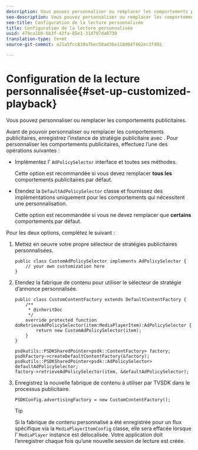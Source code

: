 ```yaml
---
description: Vous pouvez personnaliser ou remplacer les comportements publicitaires.
seo-description: Vous pouvez personnaliser ou remplacer les comportements publicitaires.
seo-title: Configuration de la lecture personnalisée
title: Configuration de la lecture personnalisée
uuid: 479ca1b0-6b3f-42fa-85e1-31d707da8730
translation-type: tm+mt
source-git-commit: a21a5fcc819a7bec58ad36e118d04f462ec3fd92

---
```



# Configuration de la lecture personnalisée{#set-up-customized-playback}

Vous pouvez personnaliser ou remplacer les comportements publicitaires.

Avant de pouvoir personnaliser ou remplacer les comportements publicitaires, enregistrez l’instance de stratégie publicitaire avec .
Pour personnaliser les comportements publicitaires, effectuez l’une des opérations suivantes :

* Implémentez l’ `AdPolicySelector` interface et toutes ses méthodes.

   Cette option est recommandée si vous devez remplacer **tous les** comportements publicitaires par défaut.

* Etendez la `DefaultAdPolicySelector` classe et fournissez des implémentations uniquement pour les comportements qui nécessitent une personnalisation.

   Cette option est recommandée si vous ne devez remplacer que **certains** comportements par défaut.

Pour les deux options, complétez le  suivant :

1. Mettez en oeuvre votre propre sélecteur de stratégies publicitaires personnalisées.

   ```
   public class CustomAdPolicySelector implements AdPolicySelector { 
       // your own customization here 
   }
   ```

1. Etendez la fabrique de contenu pour utiliser le sélecteur de stratégie d’annonce personnalisée.

   ```
   public class CustomContentFactory extends DefaultContentFactory { 
       /** 
        * @inheritDoc 
        */ 
       override protected function doRetrieveAdPolicySelector(item:MediaPlayerItem):AdPolicySelector { 
           return new CustomAdPolicySelector(item); 
       } 
   }
   ```

   ```
   psdkutils::PSDKSharedPointer<psdk::ContentFactory> factory; 
   psdkFactory->createDefaultContentFactory(&factory); 
   psdkutils::PSDKSharedPointer<psdk::AdPolicySelector> defaultAdPolicySelector; 
   factory->retrieveAdPolicySelector(item, &defaultAdPolicySelector);
   ```

1. Enregistrez la nouvelle fabrique de contenu à utiliser par TVSDK dans le processus publicitaire.

   ```
   PSDKConfig.advertisingFactory = new CustomContentFactory();
   ```

   >[!TIP]
   >
   >Si la fabrique de contenu personnalisé a été enregistrée pour un flux spécifique via la `MediaPlayerItemConfig` classe, elle sera effacée lorsque l’ `MediaPlayer` instance est délocalisée. Votre application doit l’enregistrer chaque fois qu’une nouvelle session de lecture est créée.